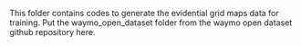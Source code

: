 This folder contains codes to generate the evidential grid maps data for training. Put the waymo_open_dataset folder from the waymo open dataset github repository here. 
